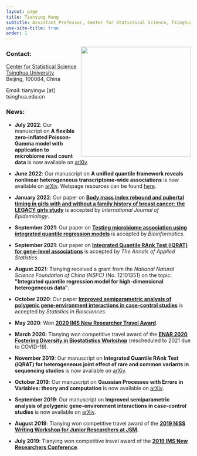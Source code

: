 ```yaml
---
layout: page
title: Tianying Wang
subtitle: Assistant Professor, Center for Statistical Science, Tsinghua University
use-site-title: true
order: 1
---
```

<img align="right" src="/img/file-1.jpeg" alt="" width="300">


### Contact:
[Center for Statistical Science](http://www.stat.tsinghua.edu.cn/about/)  
[Tsinghua University](https://www.tsinghua.edu.cn/)   
Beijing, 100084, China   

Email: tianyingw [at] tsinghua.edu.cn

### News:

- **July 2022**: Our manuscript on **A flexible zero-inflated Poisson-Gamma model with application to microbiome read count data** is now available on [arXiv](https://arxiv.org/pdf/2207.07796.pdf).

- **June 2022**: Our manuscript on **A unified quantile framework reveals nonlinear heterogeneous transcriptome-wide associations** is now available on [arXiv](https://arxiv.org/abs/2207.12081). Webpage resources can be found [here](https://tianyingw.github.io/QTWAS).

- **January 2022**: Our paper on **[Body mass index rebound and pubertal timing in girls with and without a family history of breast cancer: the LEGACY girls study](https://academic.oup.com/HTTPHandlers/Sigma/LoginHandler.ashx?error=login_required&state=b85e8e8a-af9a-40bc-8f53-fb1ca6fe7770redirecturl%3Dhttpszazjzjacademiczwoupzwcomzjijezjadvancezyarticlezyabstractzjdoizj10zw1093zjijezjdyac021zj6528416)** is accepted by _International Journal of Epidemiology_.

- **September 2021**: Our paper on **[Testing microbiome association using integrated quantile regression models](https://academic.oup.com/bioinformatics/advance-article-abstract/doi/10.1093/bioinformatics/btab668/6374494)** is accepted by _Bioinformatics_.

- **September 2021**: Our paper on **[Integrated Quantile RAnk Test (iQRAT) for gene-level associations](https://arxiv.org/abs/1910.10102)** is accepted by _The Annals of Applied Statistics_.

- **August 2021**: Tianying received a grant from the _National Natural Science Foundation of China (NSFC)_ (No. 12101351) on the topic: **"Integrated quantile regression model for high-dimensional heterogeneous data"**. 

- **October 2020**: Our paper **[Improved semiparametric analysis of polygenic gene-environment interactions in case-control studies](https://doi.org/10.1007/s12561-020-09298-9)** is accepted by _Statistics in Biosciences_.

- **May 2020**: Won **[2020 IMS New Researcher Travel Award](https://imstat.org/2020/07/16/ims-announces-travel-award-winners-2020/)**.

- **March 2020**: Tianying won competitive travel award of the **[ENAR 2020 Fostering Diversity in Biostatistics Workshop](https://www.enar.org/meetings/FosteringDiversity/)** (rescheduled to 2021 due to COVID-19).

- **November 2019**: Our manuscript on **Integrated Quantile RAnk Test (iQRAT) for heterogeneous joint effect of rare and common variants in sequencing studies** is now available on [arXiv](https://arxiv.org/abs/1910.10102).

- **October 2019**: Our manuscript on **Gaussian Processes with Errors in Variables: theory and computation** is now available on [arXiv](https://arxiv.org/abs/1910.06235).

- **September 2019**: Our manuscript on **Improved semiparametric analysis of polygenic gene-environment interactions in case-control studies** is now available on [arXiv](https://arxiv.org/abs/1909.07501).

- **August 2019**: Tianying won competitive travel award of the **[2019 NISS Writing Workshop for Junior Researchers at JSM](https://www.niss.org/events/2019-niss-writing-workshop-junior-researchers-jsm)**.

- **July 2019**: Tianying won competitive travel award of the **[2019 IMS New Researchers Conference](https://imstat.org/meetings-calendar/21st-meeting-of-new-researchers-in-statistics-and-probability/)**.
